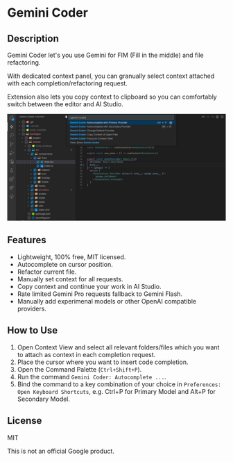 # Gemini Coder

## Description

Gemini Coder let's you use Gemini for FIM (Fill in the middle) and file refactoring.

With dedicated context panel, you can granually select context attached with each completion/refactoring request.

Extension also lets you copy context to clipboard so you can comfortably switch between the editor and AI Studio.

[![ScreenShot](resources/preview.png)]()

## Features

- Lightweight, 100% free, MIT licensed.
- Autocomplete on cursor position.
- Refactor current file.
- Manually set context for all requests.
- Copy context and continue your work in AI Studio.
- Rate limited Gemini Pro requests fallback to Gemini Flash.
- Manually add experimenal models or other OpenAI compatible providers.

## How to Use

1. Open Context View and select all relevant folders/files which you want to attach as context in each completion request.
2. Place the cursor where you want to insert code completion.
3. Open the Command Palette (`Ctrl+Shift+P`).
4. Run the command `Gemini Coder: Autocomplete ...`.
5. Bind the command to a key combination of your choice in `Preferences: Open Keyboard Shortcuts`, e.g. Ctrl+P for Primary Model and Alt+P for Secondary Model.

## License

MIT

This is not an official Google product.
